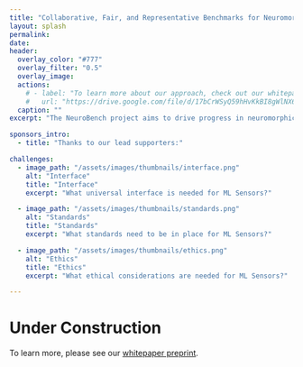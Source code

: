```yaml
---
title: "Collaborative, Fair, and Representative Benchmarks for Neuromorphic Computing"
layout: splash
permalink: 
date:
header:
  overlay_color: "#777"
  overlay_filter: "0.5"
  overlay_image:
  actions:
    # - label: "To learn more about our approach, check out our whitepaper on arXiv"
    #   url: "https://drive.google.com/file/d/17bCrWSyQ59hHvKkBI8gWlNX6ED-K0vbc/view?usp=sharing"
  caption: ""
excerpt: "The NeuroBench project aims to drive progress in neuromorphic computing by defining benchmarks for neuromorphic algorithms and systems."

sponsors_intro: 
  - title: "Thanks to our lead supporters:"

challenges:
  - image_path: "/assets/images/thumbnails/interface.png"
    alt: "Interface"
    title: "Interface"
    excerpt: "What universal interface is needed for ML Sensors?"

  - image_path: "/assets/images/thumbnails/standards.png"
    alt: "Standards"
    title: "Standards"
    excerpt: "What standards need to be in place for ML Sensors?"

  - image_path: "/assets/images/thumbnails/ethics.png"
    alt: "Ethics"
    title: "Ethics"
    excerpt: "What ethical considerations are needed for ML Sensors?"

---
```


# Under Construction

To learn more, please see our [whitepaper preprint](https://drive.google.com/file/d/1qjh-yFHt7Skth1gwGo2QEY_jEydFTj7s/view?usp=sharing).
